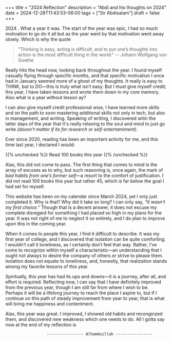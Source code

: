 +++
title = "2024 Reflection"
description = "Abdi and his thoughts on 2024"
date = 2024-12-28T11:43:53-06:00
tags = ["Sir Abdisalam"]
draft = false
+++

2024 . What a year it was. The start of the year was epic, I had so much motivation to go do it all but as the year went by that motivation went away slowly. Which is why the quote 

> "Thinking is easy, acting is difficult, and to put one’s thoughts into action is the most difficult thing in the world." -- Johann Wolfgang von Goethe

Really hits the head now, looking back throughout the year. I found myself casually flying through specific months, and that specific motivation I once had in January seemed more of a ghost of my thoughts. It really is easy to THINK, but to DO—this is truly what isn’t easy. But I must give myself credit; this year, I have taken lessons and wrote them down in my core memory. Also what is a year without lesson ay? 

I can also give myself credit professional wise, I have learned more skills and on the path to soon mastering additional skills not only in tech, but also in management, and writing. Speaking of writing, I discovered witin the latter days of the year that it's really relaxing to the soul and mind to just go write <i>(doesn't matter if its for research or self-entertamiment)</i>.

Ever since 2020, reading has been an important activity for me, and this time last year, I declared I would:

{{% unchecked %}} Read 100 books this year {{% /unchecked %}}

Alas, this did not come to pass. The first thing that comes to mind is the array of excuses as to why, but such reasoning is, once again, the mark of <i>bad habits from one’s former self</i>—a resort to the comfort of justification. I did not read 100 books this year but rather 45, which is far below the goal I had set for myself.

This website has been on my calendar since March 2024, yet I only just completed it. Why is that? Why did it take so long? I can only say, <i>“It wasn’t my first choice.”</i> Though that is a decent answer, it does not excuse my complete disregard for something I had placed so high in my plans for the year. It was not right of me to neglect it so entirely, and I do plan to improve upon this in the coming year.

When it comes to people this year, I find it difficult to describe. It was my first year of college, and I discovered that isolation can be quite comforting. I wouldn’t call it loneliness, as I certainly don’t feel that way. Rather, I’ve come to recognize within myself a characteristic—an understanding that I ought not always to desire the company of others or strive to please them. Isolation does not equate to loneliness, and, honestly, that realization stands among my favorite lessons of this year.

Spiritually, this year has had its ups and downs—it is a journey, after all, and effort is required. Reflecting now, I can say that I have definitely improved from the previous year, though I am still far from where I wish to be. Perhaps it will be a lifelong journey to reach the place I aspire to, but if I continue on this path of steady improvement from year to year, that is what will bring me happiness and contentment.

Alas, this year was great. I improved, I showed old habits and reconginzed them, and discovered new weakness which one needs to do. All I gotta say now at the end of my reflection is 
 
                      ---------------- Alhamduillah ---------------- 



